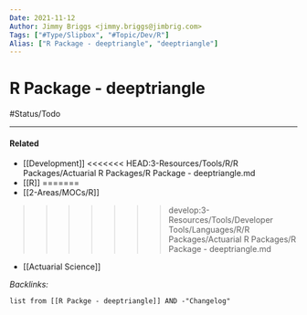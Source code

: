 ```yaml
---
Date: 2021-11-12
Author: Jimmy Briggs <jimmy.briggs@jimbrig.com>
Tags: ["#Type/Slipbox", "#Topic/Dev/R"]
Alias: ["R Package - deeptriangle", "deeptriangle"]
---
```


# R Package - deeptriangle

#Status/Todo 

***

#### Related

- [[Development]]
<<<<<<< HEAD:3-Resources/Tools/R/R Packages/Actuarial R Packages/R Package - deeptriangle.md
- [[R]]
=======
- [[2-Areas/MOCs/R]]
>>>>>>> develop:3-Resources/Tools/Developer Tools/Languages/R/R Packages/Actuarial R Packages/R Package - deeptriangle.md
- [[Actuarial Science]]


*Backlinks:*

```dataview
list from [[R Packge - deeptriangle]] AND -"Changelog"
```